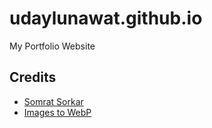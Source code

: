 # udaylunawat.github.io

My Portfolio Website

## Credits

- [Somrat Sorkar](https://github.com/somratpro/somrat)
- [Images to WebP](https://web.dev/serve-images-webp/)
